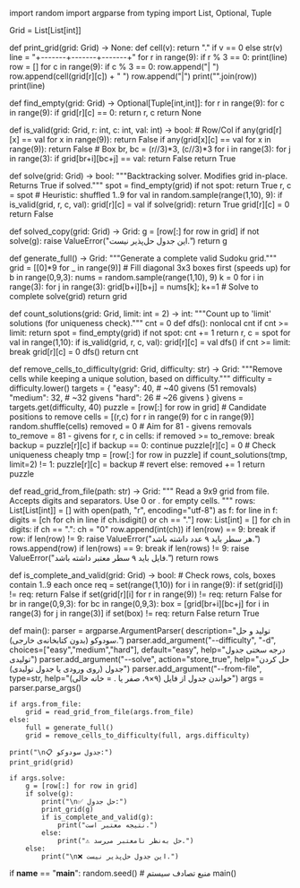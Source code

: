 import random
import argparse 
from typing import List, Optional, Tuple

Grid = List[List[int]]

def print_grid(grid: Grid) -> None:
    def cell(v): return "." if v == 0 else str(v)
    line = "+-------+-------+-------+"
    for r in range(9):
        if r % 3 == 0:
            print(line)
        row = []
        for c in range(9):
            if c % 3 == 0:
                row.append("| ")
            row.append(cell(grid[r][c]) + " ")
        row.append("|")
        print("".join(row))
    print(line)

def find_empty(grid: Grid) -> Optional[Tuple[int,int]]:
    for r in range(9):
        for c in range(9):
            if grid[r][c] == 0:
                return r, c
    return None

def is_valid(grid: Grid, r: int, c: int, val: int) -> bool:
    # Row/Col
    if any(grid[r][x] == val for x in range(9)): return False
    if any(grid[x][c] == val for x in range(9)): return False
    # Box
    br, bc = (r//3)*3, (c//3)*3
    for i in range(3):
        for j in range(3):
            if grid[br+i][bc+j] == val:
                return False
    return True

def solve(grid: Grid) -> bool:
    """Backtracking solver. Modifies grid in-place. Returns True if solved."""
    spot = find_empty(grid)
    if not spot:
        return True
    r, c = spot
    # Heuristic: shuffled 1..9
    for val in random.sample(range(1,10), 9):
        if is_valid(grid, r, c, val):
            grid[r][c] = val
            if solve(grid):
                return True
            grid[r][c] = 0
    return False

def solved_copy(grid: Grid) -> Grid:
    g = [row[:] for row in grid]
    if not solve(g):
        raise ValueError("این جدول حل‌پذیر نیست.")
    return g

def generate_full() -> Grid:
    """Generate a complete valid Sudoku grid."""
    grid = [[0]*9 for _ in range(9)]
    # Fill diagonal 3x3 boxes first (speeds up)
    for b in range(0,9,3):
        nums = random.sample(range(1,10), 9)
        k = 0
        for i in range(3):
            for j in range(3):
                grid[b+i][b+j] = nums[k]; k+=1
    # Solve to complete
    solve(grid)
    return grid

def count_solutions(grid: Grid, limit: int = 2) -> int:
    """Count up to 'limit' solutions (for uniqueness check)."""
    cnt = 0
    def dfs():
        nonlocal cnt
        if cnt >= limit: 
            return
        spot = find_empty(grid)
        if not spot:
            cnt += 1
            return
        r, c = spot
        for val in range(1,10):
            if is_valid(grid, r, c, val):
                grid[r][c] = val
                dfs()
                if cnt >= limit:
                    break
                grid[r][c] = 0
    dfs()
    return cnt

def remove_cells_to_difficulty(grid: Grid, difficulty: str) -> Grid:
    """Remove cells while keeping a unique solution, based on difficulty."""
    difficulty = difficulty.lower()
    targets = {
        "easy": 40,    # ~40 givens (51 removals)
        "medium": 32,  # ~32 givens
        "hard": 26     # ~26 givens
    }
    givens = targets.get(difficulty, 40)
    puzzle = [row[:] for row in grid]
    # Candidate positions to remove
    cells = [(r,c) for r in range(9) for c in range(9)]
    random.shuffle(cells)
    removed = 0
    # Aim for 81 - givens removals
    to_remove = 81 - givens
    for r, c in cells:
        if removed >= to_remove:
            break
        backup = puzzle[r][c]
        if backup == 0:
            continue
        puzzle[r][c] = 0
        # Check uniqueness cheaply
        tmp = [row[:] for row in puzzle]
        if count_solutions(tmp, limit=2) != 1:
            puzzle[r][c] = backup  # revert
        else:
            removed += 1
    return puzzle

def read_grid_from_file(path: str) -> Grid:
    """
    Read a 9x9 grid from file. Accepts digits and separators.
    Use 0 or . for empty cells.
    """
    rows: List[List[int]] = []
    with open(path, "r", encoding="utf-8") as f:
        for line in f:
            digits = [ch for ch in line if ch.isdigit() or ch == "."]
            row: List[int] = []
            for ch in digits:
                if ch == ".": ch = "0"
                row.append(int(ch))
                if len(row) == 9:
                    break
            if row:
                if len(row) != 9:
                    raise ValueError("هر سطر باید ۹ عدد داشته باشد.")
                rows.append(row)
            if len(rows) == 9:
                break
    if len(rows) != 9:
        raise ValueError("فایل باید ۹ سطر معتبر داشته باشد.")
    return rows

def is_complete_and_valid(grid: Grid) -> bool:
    # Check rows, cols, boxes contain 1..9 each once
    req = set(range(1,10))
    for i in range(9):
        if set(grid[i]) != req: return False
        if set(grid[r][i] for r in range(9)) != req: return False
    for br in range(0,9,3):
        for bc in range(0,9,3):
            box = [grid[br+i][bc+j] for i in range(3) for j in range(3)]
            if set(box) != req: return False
    return True

def main():
    parser = argparse.ArgumentParser(
        description="تولید و حل سودوکو (بدون کتابخانه‌ی خارجی).")
    parser.add_argument("--difficulty", "-d", choices=["easy","medium","hard"],
                        default="easy", help="درجه سختی جدول تولیدی")
    parser.add_argument("--solve", action="store_true",
                        help="حل کردن جدول (روی ورودی یا جدول تولیدی)")
    parser.add_argument("--from-file", type=str,
                        help="خواندن جدول از فایل (۹×۹، صفر یا . = خانه خالی)")
    args = parser.parse_args()

    if args.from_file:
        grid = read_grid_from_file(args.from_file)
    else:
        full = generate_full()
        grid = remove_cells_to_difficulty(full, args.difficulty)

    print("\n📋 جدول سودوکو:")
    print_grid(grid)

    if args.solve:
        g = [row[:] for row in grid]
        if solve(g):
            print("\n✅ حل جدول:")
            print_grid(g)
            if is_complete_and_valid(g):
                print("نتیجه معتبر است.")
            else:
                print("⚠️ حل به‌نظر نامعتبر می‌رسد.")
        else:
            print("\n❌ این جدول حل‌پذیر نیست.")

if __name__ == "__main__":
    random.seed()  # منبع تصادف سیستم
    main()
